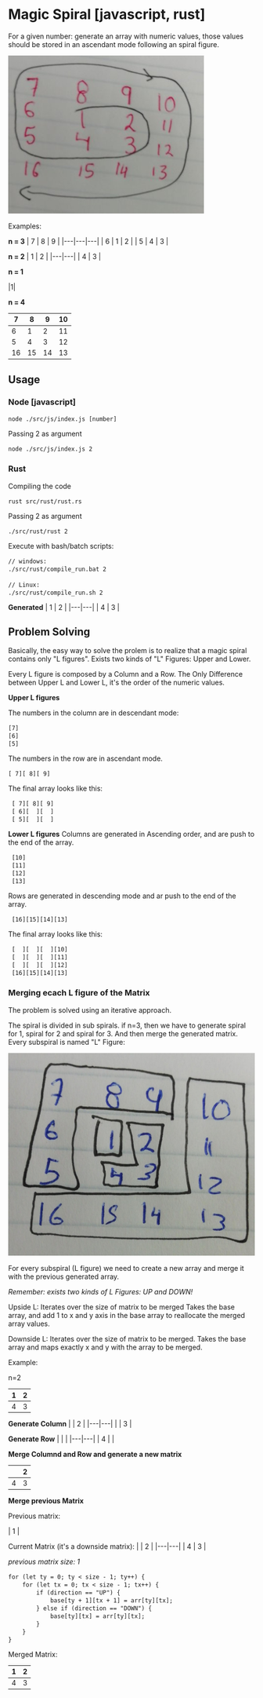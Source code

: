 # Magic Spiral [javascript, rust]

For a given number: generate an array with numeric values, those values should be stored in an ascendant mode following an spiral figure. 

![Example of magic spiral](assets/example1.jpg)
 
 Examples:

**n = 3**
| 7 | 8 | 9 |
|---|---|---|
| 6 | 1 | 2 |
| 5 | 4 | 3 |

**n = 2**
| 1 | 2 |
|---|---|
| 4 | 3 |


**n = 1**

|1|

**n = 4**

| 7 | 8 | 9 | 10|
|---|---|---|---|
| 6 | 1 | 2 |11 |
| 5 | 4 | 3 |12 |
| 16| 15| 14|13 |

## Usage

### Node [javascript]

```
node ./src/js/index.js [number]
```

Passing 2 as argument
```
node ./src/js/index.js 2
```

### Rust

Compiling the code
```
rust src/rust/rust.rs 
```

Passing 2 as argument
```
./src/rust/rust 2
```

Execute with bash/batch scripts:

```
// windows:
./src/rust/compile_run.bat 2

// Linux:
./src/rust/compile_run.sh 2
```

**Generated**
| 1 | 2 |
|---|---|
| 4 | 3 |


## Problem Solving 

Basically, the easy way to solve the prolem is to realize that a magic spiral contains only "L figures". Exists two kinds of "L" Figures: Upper and Lower.   

Every L figure is composed by a Column and a Row. The Only Difference between Upper L and Lower L, it's the order of the numeric values.

**Upper L figures**

 The numbers in the column are in descendant mode:
 ```
 [7]
 [6]
 [5]
```  
 The numbers in the row are in ascendant mode.
 ```
 [ 7][ 8][ 9]
```

 The final array looks like this:
 ```
  [ 7][ 8][ 9]
  [ 6][  ][  ]
  [ 5][  ][  ]
  ```

**Lower L figures**
Columns are generated in Ascending order, and are push to the end of the array.

```
 [10]
 [11]
 [12]
 [13]
```

Rows are generated in descending mode and ar push to the end of the array.

```
 [16][15][14][13]
```
   
 The final array looks like this:
```
 [  ][  ][  ][10] 
 [  ][  ][  ][11]
 [  ][  ][  ][12]
 [16][15][14][13]
```
 
### Merging ecach L figure of the Matrix

The problem is solved using an iterative approach. 

The spiral is divided in sub spirals. if n=3, then we have to generate spiral for 1, spiral for 2 and spiral for 3. And then merge the generated matrix. Every subspiral is named "L" Figure:


![Example of magic spiral](assets/L.jpeg)


For every subspiral (L figure) we need to create a new array and merge it with the previous generated array. 

*Remember: exists two kinds of L Figures: UP and DOWN!*
 
Upside L:
Iterates over the size of matrix to be merged
Takes the base array, and add 1 to x and y axis in the base array to reallocate the merged array values. 
 
Downside L:
Iterates over the size of matrix to be merged. Takes the base array and maps exactly x and y with the array to be merged.
 
Example:


n=2

| 1 | 2 |
|---|---|
| 4 | 3 |


**Generate Column**
|   | 2 |
|---|---|
|   | 3 |

**Generate Row**
|   |   |
|---|---|
| 4 |   |

**Merge Columnd and Row and generate a new matrix**

|   | 2 |
|---|---|
| 4 | 3 |


**Merge previous Matrix**

Previous matrix:

| 1 |

Current Matrix (it's a downside matrix):
|   | 2 |
|---|---|
| 4 | 3 |


_previous matrix size: 1_

```
for (let ty = 0; ty < size - 1; ty++) {
    for (let tx = 0; tx < size - 1; tx++) {
        if (direction == "UP") {
            base[ty + 1][tx + 1] = arr[ty][tx];
        } else if (direction == "DOWN") {
            base[ty][tx] = arr[ty][tx];
        }
    }
}
```
Merged Matrix:

| 1 | 2 |
|---|---|
| 4 | 3 |

